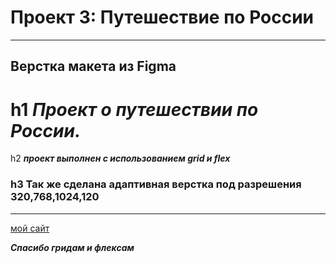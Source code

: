 # Проект 3: Путешествие по России
---
## Верcтка макета из Figma
h1 *Проект о путешествии по России.*
=====================
h2 ***проект выполнен с использованием grid и flex***
### h3 Так же сделана адаптивная верстка под разрешения 320,768,1024,120
-----------------------------------
[мой сайт](https://rommaash.github.io/russian-travel/)


***Спасибо гридам и флексам***

